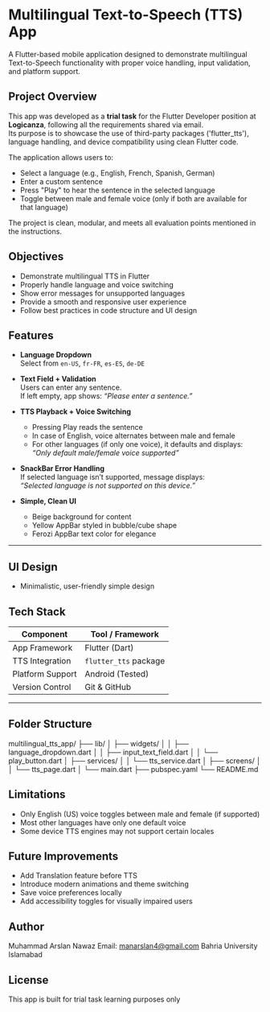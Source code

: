 # Multilingual Text-to-Speech (TTS) App

A Flutter-based mobile application designed to demonstrate multilingual Text-to-Speech functionality with proper voice handling, input validation, and platform support.

## Project Overview

This app was developed as a **trial task** for the Flutter Developer position at **Logicanza**, following all the requirements shared via email.  
Its purpose is to showcase the use of third-party packages ('flutter_tts'), language handling, and device compatibility using clean Flutter code.

The application allows users to:

- Select a language (e.g., English, French, Spanish, German)
- Enter a custom sentence
- Press "Play" to hear the sentence in the selected language
- Toggle between male and female voice (only if both are available for that language)

The project is clean, modular, and meets all evaluation points mentioned in the instructions.


## Objectives

- Demonstrate multilingual TTS in Flutter
- Properly handle language and voice switching
- Show error messages for unsupported languages
- Provide a smooth and responsive user experience
- Follow best practices in code structure and UI design

## Features

- **Language Dropdown**  
  Select from `en-US`, `fr-FR`, `es-ES`, `de-DE`

- **Text Field + Validation**  
  Users can enter any sentence.  
  If left empty, app shows: _“Please enter a sentence.”_

- **TTS Playback + Voice Switching**  
  - Pressing Play reads the sentence
  - In case of English, voice alternates between male and female
  - For other languages (if only one voice), it defaults and displays:  
    _“Only default male/female voice supported”_

- **SnackBar Error Handling**  
  If selected language isn’t supported, message displays:  
  _“Selected language is not supported on this device.”_

- **Simple, Clean UI**  
  - Beige background for content  
  - Yellow AppBar styled in bubble/cube shape  
  - Ferozi AppBar text color for elegance

---

## UI Design

- Minimalistic, user-friendly simple design

## Tech Stack

| Component          | Tool / Framework        |
|--------------------|--------------------------|
| App Framework      | Flutter (Dart)           |
| TTS Integration    | `flutter_tts` package    |
| Platform Support   | Android (Tested)         |
| Version Control    | Git & GitHub             |

---

## Folder Structure

multilingual_tts_app/
├── lib/
│ ├── widgets/
│ │ ├── language_dropdown.dart
│ │ ├── input_text_field.dart
│ │ └── play_button.dart
│ ├── services/
│ │ └── tts_service.dart
│ ├── screens/
│ │ └── tts_page.dart
│ └── main.dart
├── pubspec.yaml
└── README.md

## Limitations

- Only English (US) voice toggles between male and female (if supported)
- Most other languages have only one default voice
- Some device TTS engines may not support certain locales

## Future Improvements

- Add Translation feature before TTS
- Introduce modern animations and theme switching
- Save voice preferences locally
- Add accessibility toggles for visually impaired users

## Author
Muhammad Arslan Nawaz
Email: manarslan4@gmail.com
Bahria University Islamabad

## License
This app is built for trial task learning purposes only 
